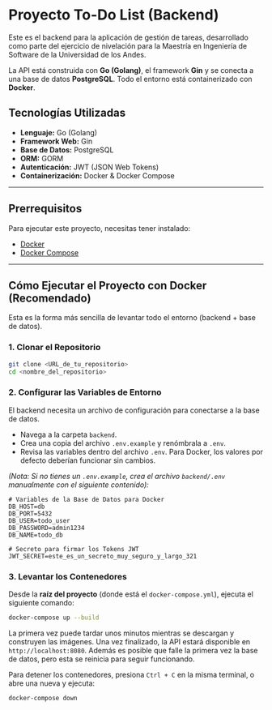 # Proyecto To-Do List (Backend)

Este es el backend para la aplicación de gestión de tareas, desarrollado como parte del ejercicio de nivelación para la Maestría en Ingeniería de Software de la Universidad de los Andes.

La API está construida con **Go (Golang)**, el framework **Gin** y se conecta a una base de datos **PostgreSQL**. Todo el entorno está containerizado con **Docker**.

## Tecnologías Utilizadas
* **Lenguaje:** Go (Golang)
* **Framework Web:** Gin
* **Base de Datos:** PostgreSQL
* **ORM:** GORM
* **Autenticación:** JWT (JSON Web Tokens)
* **Containerización:** Docker & Docker Compose

---
## Prerrequisitos
Para ejecutar este proyecto, necesitas tener instalado:
* [Docker](https://www.docker.com/get-started)
* [Docker Compose](https://docs.docker.com/compose/install/)

---
## Cómo Ejecutar el Proyecto con Docker (Recomendado)

Esta es la forma más sencilla de levantar todo el entorno (backend + base de datos).

### 1. Clonar el Repositorio
```bash
git clone <URL_de_tu_repositorio>
cd <nombre_del_repositorio>
```

### 2. Configurar las Variables de Entorno
El backend necesita un archivo de configuración para conectarse a la base de datos.
* Navega a la carpeta `backend`.
* Crea una copia del archivo `.env.example` y renómbrala a `.env`.
* Revisa las variables dentro del archivo `.env`. Para Docker, los valores por defecto deberían funcionar sin cambios.

*(Nota: Si no tienes un `.env.example`, crea el archivo `backend/.env` manualmente con el siguiente contenido):*
```env
# Variables de la Base de Datos para Docker
DB_HOST=db
DB_PORT=5432
DB_USER=todo_user
DB_PASSWORD=admin1234
DB_NAME=todo_db

# Secreto para firmar los Tokens JWT
JWT_SECRET=este_es_un_secreto_muy_seguro_y_largo_321
```

### 3. Levantar los Contenedores
Desde la **raíz del proyecto** (donde está el `docker-compose.yml`), ejecuta el siguiente comando:
```bash
docker-compose up --build
```
La primera vez puede tardar unos minutos mientras se descargan y construyen las imágenes. Una vez finalizado, la API estará disponible en `http://localhost:8080`. Además es posible que falle la primera vez la base de datos, pero esta se reinicia para seguir funcionando.

Para detener los contenedores, presiona `Ctrl + C` en la misma terminal, o abre una nueva y ejecuta:
```bash
docker-compose down
```
